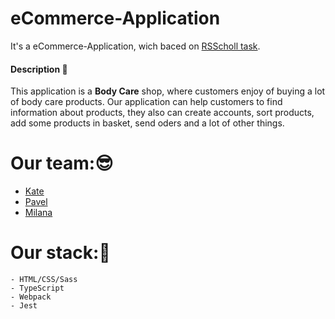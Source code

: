 # eCommerce-Application
It's a eCommerce-Application, wich baced on [RSScholl task](https://github.com/rolling-scopes-school/tasks/blob/master/tasks/eCommerce-Application/Sprints/Sprint1/RSS-ECOMM-1_01.md). 

#### Description 📝

This application is a **Body Care** shop, where customers enjoy of buying a lot of body care products. Our application can help customers to find information about products, they also can create accounts, sort products,  add some products in basket, send oders  and a lot of other things.



# Our team::sunglasses:

- [Kate](https://github.com/kate-shepel)
- [Pavel](https://github.com/pauluswhite)
- [Milana](https://github.com/Milashakas)

# Our stack::wrench:
```Shell
- HTML/CSS/Sass
- TypeScript
- Webpack
- Jest
```
